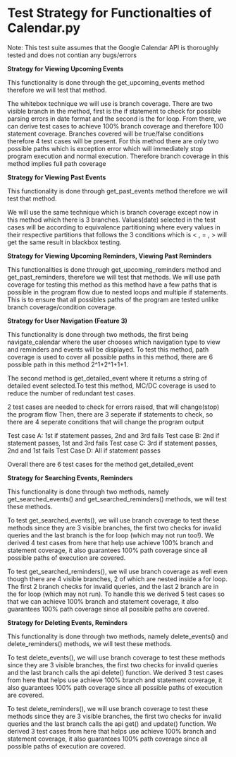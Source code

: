 # Test Strategy for Functionalties of Calendar.py

Note: This test suite assumes that the Google Calendar API is thoroughly tested  and does not contian any bugs/errors

**Strategy for Viewing Upcoming Events**

This functionality is done through the get_upcoming_events method therefore we will test that method.

The whitebox technique we will use is branch coverage. There are two visible branch in the method, first is the if statement to check for possible parsing errors in date format and the second is the for loop. From there, we can derive test cases to achieve 100% branch coverage and therefore 100 statement coverage. Branches covered will be true/false conditions therefore 4 test cases will be present. For this method there are only two possible paths which is exception error which will immediately stop program execution and normal execution. Therefore branch coverage in this method implies full path coverage

**Strategy for Viewing Past Events**

This functionality is done through get_past_events method therefore we will test that method.

We will use the same technique which is branch coverage except now in this method which there is 3 branches. Values(date) selected in the test cases will be according to equivalence partitioning where every values in their respective partitions that follows the 3 conditions which is < , = , > will get the same result in blackbox testing. 

**Strategy for Viewing Upcoming Reminders, Viewing Past Reminders**

This functionalities is done through get_upcoming_reminders method and get_past_reminders, therefore we will test that methods. We will use path coverage for testing this method as this method have a few paths that is possible in the program flow due to nested loops and multiple if statements. This is to ensure that all possibles paths of the program are tested unlike branch coverage/condition coverage.

**Strategy for User Navigation (Feature 3)**

This functionality is done through two methods, the first being navigate_calendar where the user chooses which navigation type to view and reminders and events will be displayed. To test this method, path coverage is used to cover all possible paths in this method, there are 6 possible path in this method 2^1+2^1+1+1.

The second method is get_detailed_event where it returns a string of detailed event selected.To test this method, MC/DC coverage is used to reduce the number of redundant test cases.

2 test cases are needed to check for errors raised, that will change(stop) the program flow
Then, there are 3 seperate if statements to check, so there are 4 seperate conditions that will change the program output

Test case A: 1st if statement passes, 2nd and 3rd fails
Test case B: 2nd if statement passes, 1st and 3rd fails
Test case C: 3rd if statement passes, 2nd and 1st fails
Test Case D: All if statement passes

Overall there are 6 test cases for the method get_detailed_event

**Strategy for Searching Events, Reminders** 

This functionality is done through two methods, namely get_searched_events() and get_searched_reminders() methods, we will test these methods. 

To test get_searched_events(), we will use branch coverage to test these methods since they are 3 visible branches, the first two checks for invalid queries and the last branch is the for loop (which may not run too!). We derived 4 test cases from here that help use achieve 100% branch and statement coverage, it also guarantees 100% path coverage since all possible paths of execution are covered.

To test get_searched_reminders(), we wil use branch coverage as well even though there are 4 visible branches, 2 of which are nested inside a for loop. The first 2 branch checks for invalid queries, and the last 2 branch are in the for loop (which may not run). To handle this we derived 5 test cases so that we can achieve 100% branch and statement coverage, it also guarantees 100% path coverage since all possible paths are covered. 

**Strategy for Deleting Events, Reminders**

This functionality is done through two methods, namely delete_events() and delete_reminders() methods, we will test these methods. 

To test delete_events(), we will use branch coverage to test these methods since they are 3 visible branches, the first two checks for invalid queries and the last branch calls the api delete() function. We derived 3 test cases from here that helps use achieve 100% branch and statement coverage, it also guarantees 100% path coverage since all possible paths of execution are covered.

To test delete_reminders(), we will use branch coverage to test these methods since they are 3 visible branches, the first two checks for invalid queries and the last branch calls the api get() and update() function. We derived 3 test cases from here that helps use achieve 100% branch and statement coverage, it also guarantees 100% path coverage since all possible paths of execution are covered.